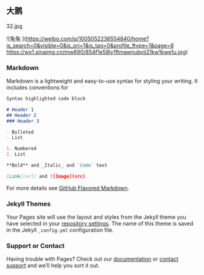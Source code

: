 ## 大鹅

32.jpg

![兔兔
](https://weibo.com/p/1005052236554840/home?is_search=0&visible=0&is_ori=1&is_tag=0&profile_ftype=1&page=8
https://wx1.sinaimg.cn/mw690/854f1e58ly1ftmawnubvij21kw1kwe1u.jpg)
### Markdown

Markdown is a lightweight and easy-to-use syntax for styling your writing. It includes conventions for

```markdown
Syntax highlighted code block

# Header 1
## Header 2
### Header 3

- Bulleted
- List

1. Numbered
2. List

**Bold** and _Italic_ and `Code` text

[Link](url) and ![Image](src)
```

For more details see [GitHub Flavored Markdown](https://guides.github.com/features/mastering-markdown/).

### Jekyll Themes

Your Pages site will use the layout and styles from the Jekyll theme you have selected in your [repository settings](https://github.com/Happy-Goose/Happy-Goose.github.io/settings). The name of this theme is saved in the Jekyll `_config.yml` configuration file.

### Support or Contact

Having trouble with Pages? Check out our [documentation](https://help.github.com/categories/github-pages-basics/) or [contact support](https://github.com/contact) and we’ll help you sort it out.
